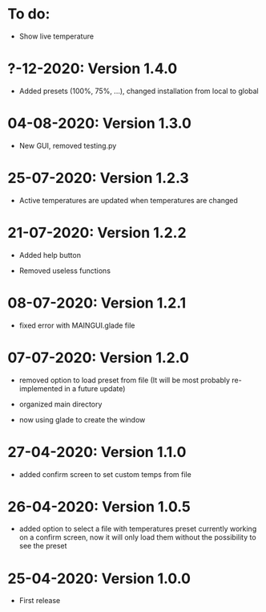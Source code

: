 # To do:

 * Show live temperature

# ?-12-2020: Version 1.4.0

 * Added presets (100%, 75%, ...), changed installation from local to global

# 04-08-2020: Version 1.3.0

 * New GUI, removed testing.py

# 25-07-2020: Version 1.2.3

 * Active temperatures are updated when temperatures are changed

# 21-07-2020: Version 1.2.2

 * Added help button

 * Removed useless functions

# 08-07-2020: Version 1.2.1

 * fixed error with MAINGUI.glade file

# 07-07-2020: Version 1.2.0

 * removed option to load preset from file (It will be most probably re-implemented in a future update)

 * organized main directory

 * now using glade to create the window

# 27-04-2020: Version 1.1.0

 * added confirm screen to set custom temps from file

# 26-04-2020: Version 1.0.5

 * added option to select a file with temperatures preset
currently working on a confirm screen, now it will only load them without the possibility to see the preset

# 25-04-2020: Version 1.0.0

 * First release
